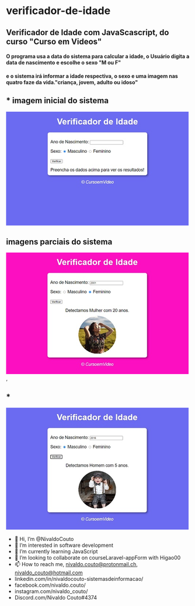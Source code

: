 # verificador-de-idade
## Verificador de Idade com JavaScascript, do curso "Curso em Videos"
#### O programa usa a data do sistema para calcular a idade,  o Usuário digita a data de nascimento e escolhe o sexo "M ou F"
#### e o sistema irá informar a idade respectiva, o sexo e uma imagem nas quatro faze da vida."criança, jovem, adulto ou idoso"

## * imagem inicial do sistema
![imagem inicial_](https://github.com/NivaldoCouto/verificador-de-idade/blob/main/img-sistema-ini.jpg)

## imagens parciais do sistema
![imagem sistema](https://github.com/NivaldoCouto/verificador-de-idade/blob/main/img-jovem-f.jpg),

## *
![image](https://github.com/NivaldoCouto/verificador-de-idade/blob/main/img-cri-m.jpg)

- 👋 Hi, I’m @NivaldoCouto
- 👀 I’m interested in software development
- 🌱 I’m currently learning JavaScript
- 💞️ I’m looking to collaborate on courseLaravel-appForm with Higao00
- 📫 How to reach me, nivaldo.couto@protonmail.ch, nivaldo_couto@hotmail.com
- linkedin.com/in/nivaldocouto-sistemasdeinformacao/
- facebook.com/nivaldo.couto/
- instagram.com/nivaldo_couto/
- Discord.com/Nivaldo Couto#4374

<!---
NivaldoCouto/NivaldoCouto is a ✨ special ✨ repository because its `README.md` (this file) appears on your GitHub profile.
You can click the Preview link to take a look at your changes.
--->
